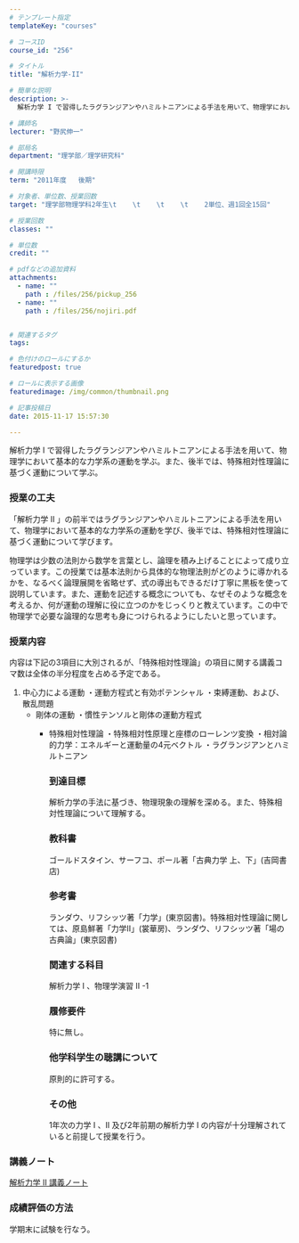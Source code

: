 ```yaml
---
# テンプレート指定
templateKey: "courses"

# コースID
course_id: "256"

# タイトル
title: "解析力学-II"

# 簡単な説明
description: >-
  解析力学 I で習得したラグランジアンやハミルトニアンによる手法を用いて、物理学において基本的な力学系の運動を学ぶ。また、後半では、特殊相対性理論に基づく運動について学ぶ。...

# 講師名
lecturer: "野尻伸一"

# 部局名
department: "理学部／理学研究科"

# 開講時限
term: "2011年度	後期"

# 対象者、単位数、授業回数
target: "理学部物理学科2年生\t    \t    \t    \t    2単位、週1回全15回"

# 授業回数
classes: ""

# 単位数
credit: ""

# pdfなどの追加資料
attachments: 
  - name: "" 
    path : /files/256/pickup_256
  - name: "" 
    path : /files/256/nojiri.pdf


# 関連するタグ
tags:

# 色付けのロールにするか
featuredpost: true

# ロールに表示する画像
featuredimage: /img/common/thumbnail.png

# 記事投稿日
date: 2015-11-17 15:57:30

---
```

解析力学 I で習得したラグランジアンやハミルトニアンによる手法を用いて、物理学において基本的な力学系の運動を学ぶ。また、後半では、特殊相対性理論に基づく運動について学ぶ。
### 授業の工夫

「解析力学 II 」の前半ではラグランジアンやハミルトニアンによる手法を用いて、物理学において基本的な力学系の運動を学び、後半では、特殊相対性理論に基づく運動について学びます。 

物理学は少数の法則から数学を言葉とし、論理を積み上げることによって成り立っています。この授業では基本法則から具体的な物理法則がどのように導かれるかを、なるべく論理展開を省略せず、式の導出もできるだけ丁寧に黒板を使って説明しています。また、運動を記述する概念についても、なぜそのような概念を考えるか、何が運動の理解に役に立つのかをじっくりと教えています。この中で物理学で必要な論理的な思考も身につけられるようにしたいと思っています。

### 授業内容

内容は下記の3項目に大別されるが、「特殊相対性理論」の項目に関する講義コマ数は全体の半分程度を占める予定である。 

  1. 中心力による運動 ・運動方程式と有効ポテンシャル ・束縛運動、および、散乱問題 
      * 剛体の運動 ・慣性テンソルと剛体の運動方程式 
          * 特殊相対性理論 ・特殊相対性原理と座標のローレンツ変換 ・相対論的力学：エネルギーと運動量の4元ベクトル ・ラグランジアンとハミルトニアン  
            ### 到達目標
            
            解析力学の手法に基づき、物理現象の理解を深める。また、特殊相対性理論について理解する。 
            
            ### 教科書
            
            ゴールドスタイン、サーフコ、ポール著「古典力学 上、下」(吉岡書店)
            
            ### 参考書
            
            ランダウ、リフシッツ著「力学」(東京図書)。特殊相対性理論に関しては、原島鮮著「力学II」(裳華房)、ランダウ、リフシッツ著「場の古典論」(東京図書) 
            
            ### 関連する科目
            
            解析力学 I 、物理学演習 II -1
            
            ### 履修要件 
            
            特に無し。
            
            ### 他学科学生の聴講について
            
            原則的に許可する。
            
            ### その他
            
            1年次の力学 I 、II 及び2年前期の解析力学 I の内容が十分理解されていると前提して授業を行う。

### 講義ノート


[解析力学 II 講義ノート](/files/256/nojiri.pdf) 

### 成績評価の方法

学期末に試験を行なう。
